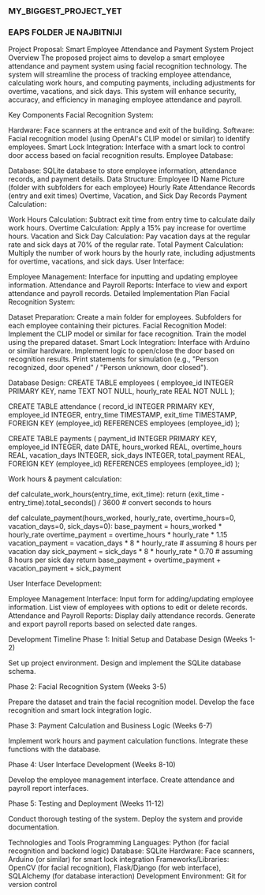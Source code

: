 ### MY_BIGGEST_PROJECT_YET

### EAPS FOLDER JE NAJBITNIJI

Project Proposal: Smart Employee Attendance and Payment System
Project Overview
The proposed project aims to develop a smart employee attendance and payment system using facial recognition technology. The system will streamline the process of tracking employee attendance, calculating work hours, and computing payments, including adjustments for overtime, vacations, and sick days. This system will enhance security, accuracy, and efficiency in managing employee attendance and payroll.

Key Components
Facial Recognition System:

Hardware: Face scanners at the entrance and exit of the building.
Software: Facial recognition model (using OpenAI's CLIP model or similar) to identify employees.
Smart Lock Integration: Interface with a smart lock to control door access based on facial recognition results.
Employee Database:

Database: SQLite database to store employee information, attendance records, and payment details.
Data Structure:
Employee ID
Name
Picture (folder with subfolders for each employee)
Hourly Rate
Attendance Records (entry and exit times)
Overtime, Vacation, and Sick Day Records
Payment Calculation:

Work Hours Calculation: Subtract exit time from entry time to calculate daily work hours.
Overtime Calculation: Apply a 15% pay increase for overtime hours.
Vacation and Sick Day Calculation: Pay vacation days at the regular rate and sick days at 70% of the regular rate.
Total Payment Calculation: Multiply the number of work hours by the hourly rate, including adjustments for overtime, vacations, and sick days.
User Interface:

Employee Management: Interface for inputting and updating employee information.
Attendance and Payroll Reports: Interface to view and export attendance and payroll records.
Detailed Implementation Plan
Facial Recognition System:

Dataset Preparation:
Create a main folder for employees.
Subfolders for each employee containing their pictures.
Facial Recognition Model:
Implement the CLIP model or similar for face recognition.
Train the model using the prepared dataset.
Smart Lock Integration:
Interface with Arduino or similar hardware.
Implement logic to open/close the door based on recognition results.
Print statements for simulation (e.g., "Person recognized, door opened" / "Person unknown, door closed").

Database Design:
CREATE TABLE employees (
    employee_id INTEGER PRIMARY KEY,
    name TEXT NOT NULL,
    hourly_rate REAL NOT NULL
);

CREATE TABLE attendance (
    record_id INTEGER PRIMARY KEY,
    employee_id INTEGER,
    entry_time TIMESTAMP,
    exit_time TIMESTAMP,
    FOREIGN KEY (employee_id) REFERENCES employees (employee_id)
);

CREATE TABLE payments (
    payment_id INTEGER PRIMARY KEY,
    employee_id INTEGER,
    date DATE,
    hours_worked REAL,
    overtime_hours REAL,
    vacation_days INTEGER,
    sick_days INTEGER,
    total_payment REAL,
    FOREIGN KEY (employee_id) REFERENCES employees (employee_id)
);

Work hours & payment calculation:

def calculate_work_hours(entry_time, exit_time):
    return (exit_time - entry_time).total_seconds() / 3600  # convert seconds to hours

def calculate_payment(hours_worked, hourly_rate, overtime_hours=0, vacation_days=0, sick_days=0):
    base_payment = hours_worked * hourly_rate
    overtime_payment = overtime_hours * hourly_rate * 1.15
    vacation_payment = vacation_days * 8 * hourly_rate  # assuming 8 hours per vacation day
    sick_payment = sick_days * 8 * hourly_rate * 0.70  # assuming 8 hours per sick day
    return base_payment + overtime_payment + vacation_payment + sick_payment

User Interface Development:

Employee Management Interface:
Input form for adding/updating employee information.
List view of employees with options to edit or delete records.
Attendance and Payroll Reports:
Display daily attendance records.
Generate and export payroll reports based on selected date ranges.


Development Timeline
Phase 1: Initial Setup and Database Design (Weeks 1-2)

Set up project environment.
Design and implement the SQLite database schema.

Phase 2: Facial Recognition System (Weeks 3-5)

Prepare the dataset and train the facial recognition model.
Develop the face recognition and smart lock integration logic.

Phase 3: Payment Calculation and Business Logic (Weeks 6-7)

Implement work hours and payment calculation functions.
Integrate these functions with the database.

Phase 4: User Interface Development (Weeks 8-10)

Develop the employee management interface.
Create attendance and payroll report interfaces.

Phase 5: Testing and Deployment (Weeks 11-12)

Conduct thorough testing of the system.
Deploy the system and provide documentation.

Technologies and Tools
Programming Languages: Python (for facial recognition and backend logic)
Database: SQLite
Hardware: Face scanners, Arduino (or similar) for smart lock integration
Frameworks/Libraries: OpenCV (for facial recognition), Flask/Django (for web interface), SQLAlchemy (for database interaction)
Development Environment: Git for version control

